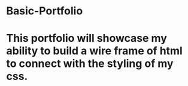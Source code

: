 # Basic-Portfolio
# This portfolio will showcase my ability to build a wire frame of html to connect with the styling of my css. 